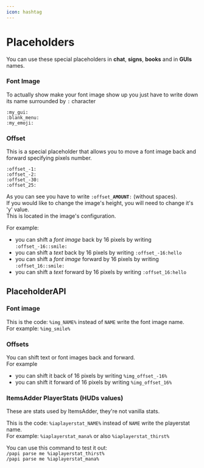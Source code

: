 ```yaml
---
icon: hashtag
---
```


# Placeholders

You can use these special placeholders in **chat**, **signs**, **books** and in **GUIs** names.

### Font Image

To actually show make your font image show up you just have to write down its name surrounded by `:` character

```
:my_gui:
:blank_menu:
:my_emoji:
```

### Offset

This is a special placeholder that allows you to move a font image back and forward specifying pixels number.

```
:offset_-1:
:offset_-2:
:offset_-30:
:offset_25:
```

As you can see you have to write `:offset_`**`AMOUNT`**`:` (without spaces).\
If you would like to change the image's height, you will need to change it's 'y' value.\
This is located in the image's configuration.

For example:

* you can shift a _font image_ back by 16 pixels by writing `:offset_-16::smile:`
* you can shift a _text_ back by 16 pixels by writing `:offset_-16:hello`
* you can shift a _font image_ forward by 16 pixels by writing `:offset_16::smile:`
* you can shift a _text_ forward by 16 pixels by writing `:offset_16:hello`

## PlaceholderAPI

### Font image

This is the code: `%img_NAME%` instead of `NAME` write the font image name.\
For example: `%img_smile%`

### Offsets

You can shift text or font images back and forward.\
For example&#x20;

* you can shift it back of 16 pixels by writing `%img_offset_-16%`
* you can shift it forward of 16 pixels by writing `%img_offset_16%`

### ItemsAdder PlayerStats (HUDs values)

These are stats used by ItemsAdder, they're not vanilla stats.

This is the code: `%iaplayerstat_NAME%` instead of `NAME` write the playerstat name.\
For example: `%iaplayerstat_mana%` or also `%iaplayerstat_thirst%`

You can use this command to test it out:\
`/papi parse me %iaplayerstat_thirst%`\
`/papi parse me %iaplayerstat_mana%`
